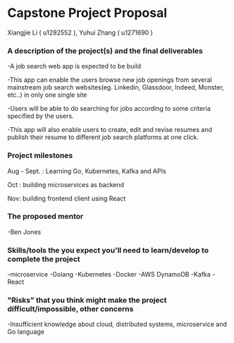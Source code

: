 # Capstone Project Proposal

Xiangjie Li ( u1292552 ), Yuhui Zhang ( u1271690 )

### A description of the project(s) and the final deliverables

-A job search web app is expected to be build

-This app can enable the users browse new job openings from several mainstream job search websites(eg. Linkedin, Glassdoor, Indeed, Monster, etc..) in only one single site

-Users will be able to do searching for jobs according to some criteria specified by the users.

-This app will also enable users to create, edit and revise resumes and publish their resume to different job search platforms at one click.

### Project milestones

Aug - Sept. : Learning Go, Kubernetes, Kafka and APIs

Oct : building microservices as backend

Nov: building frontend client using React

### The proposed mentor

-Ben Jones

### Skills/tools the you expect you'll need to learn/develop to complete the project

-microservice
-Golang
-Kubernetes
-Docker
-AWS DynamoDB
-Kafka
-React

### "Risks" that you think might make the project difficult/impossible, other concerns

-Insufficient knowledge about cloud, distributed systems,  microservice and Go language
